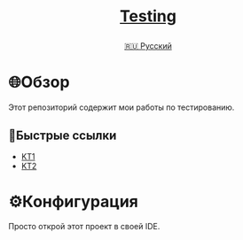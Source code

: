 <h1>
<p align="center">
<a href="https://github.com/GnomeShift/Testing" target="_blank" rel="noopener referrer">Testing</a>
</p>
</h1>

<p align="center">
<a href="/README.md">🇷🇺 Русский</a>
</p>

# 🌐Обзор
Этот репозиторий содержит мои работы по тестированию.

## 🚀Быстрые ссылки
* [KT1](KT2/KT2.ipynb)
* [KT2](KT3/KT3.ipynb)

# ⚙️Конфигурация
Просто открой этот проект в своей IDE.